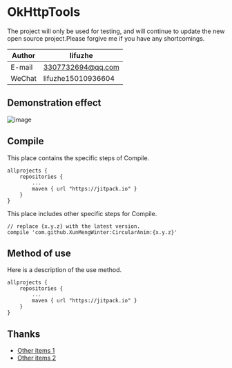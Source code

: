 OkHttpTools
===========================
The project will only be used for testing, and will continue to update the new open source project.Please forgive me if you have any shortcomings.


	
|Author|lifuzhe|
|---|---
|E-mail|3307732694@qq.com
|WeChat|lifuzhe15010936604




## Demonstration effect
![image](https://github.com/lifuzhe/OkHttpTools/blob/master/OkHttpTools_Demo/gif/demo.gif)


Compile
----------
This place contains the specific steps of Compile.
```
allprojects {
    repositories {
        ...
        maven { url "https://jitpack.io" }
    }
} 
```
This place includes other specific steps for Compile.
```
// replace {x.y.z} with the latest version.
compile 'com.github.XunMengWinter:CircularAnim:{x.y.z}'
```

Method of use
--------
Here is a description of the use method.
```
allprojects {
    repositories {
        ...
        maven { url "https://jitpack.io" }
    }
} 
```

Thanks
--------
* [Other items 1](http://www.baidu.com)
* [Other items 2](http://www.baidu.com)

